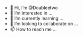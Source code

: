 - 👋 Hi, I’m @Doubleetwo
- 👀 I’m interested in ...
- 🌱 I’m currently learning ...
- 💞️ I’m looking to collaborate on ...
- 📫 How to reach me ...

<!---
Doubleetwo/Doubleetwo is a ✨ special ✨ repository because its `README.md` (this file) appears on your GitHub profile.
You can click the Preview link to take a look at your changes.
--->
